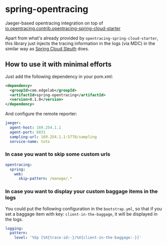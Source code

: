 # spring-opentracing

Jaeger-based opentracing integration on top of [io.opentracing.contrib.opentracing-spring-cloud-starter](https://github.com/opentracing-contrib/java-spring-cloud)

Apart from what's already provided by `opentracing-spring-cloud-starter`, this library just injects the tracing information in the logs (via MDC) in the similar way as [Spring Cloud Sleuth](https://github.com/spring-cloud/spring-cloud-sleuth) does.

## How to use it with minimal efforts

Just add the following dependency in your pom.xml:

```xml
<dependency>
  <groupId>com.edgelab</groupId>
  <artifactId>spring-opentracing</artifactId>
  <version>0.1.0</version>
</dependency>
```

And configure the remote reporter:

```yaml
jaeger:
  agent-host: 169.254.1.1
  agent-port: 6831
  sampling-url: 169.254.1.1:5778/sampling
  service-name: toto
```

### In case you want to skip some custom urls

```yaml
opentracing:
  spring:
    web:
      skip-pattern: /manage/.*
```

### In case you want to display your custom baggage items in the logs

You could put the following configuration in the `bootstrap.yml`,
so that if you set a baggage item with key: `client-in-the-baggage`, it will be displayed in the logs.

```yaml
logging:
  pattern:
    level: '%5p [%X{trace-id:-}/%X{client-in-the-baggage:-}]'
```
